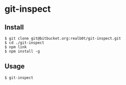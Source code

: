 # git-inspect

## Install

```
$ git clone git@bitbucket.org:realb0t/git-inspect.git
$ cd ./git-inspect
$ npm link
$ npm install -g
```

## Usage

```
$ git-inspect
```
